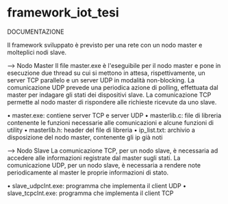 # framework_iot_tesi

DOCUMENTAZIONE

Il framework sviluppato è previsto per una rete con un nodo master e molteplici nodi slave.

--> Nodo Master
Il file master.exe è l'eseguibile per il nodo master e pone in esecuzione due thread su cui si mettono in attesa, rispettivamente, un server TCP parallelo e un server UDP in modalità non-blocking.
La comunicazione UDP prevede una periodica azione di polling, effettuata dal master per indagare gli stati dei dispositivi slave.
La comunicazione TCP permette al nodo master di rispondere alle richieste ricevute da uno slave.

• master.exe: contiene server TCP e server UDP
• masterlib.c: file di libreria contenente le funzioni necessarie alle comunicazioni e alcune funzioni di utility
• masterlib.h: header del file di libreria
• ip_list.txt: archivio a disposizione del nodo master, contenente gli ip già noti

--> Nodo Slave
La comunicazione TCP, per un nodo slave, è necessaria ad accedere alle informazioni registrate dal master sugli stati.
La comunicazione UDP, per un nodo slave, è necessaria a rendere note periodicamente al master le proprie informazioni di stato.

• slave_udpclnt.exe: programma che implementa il client UDP
• slave_tcpclnt.exe: programma che implementa il client TCP
